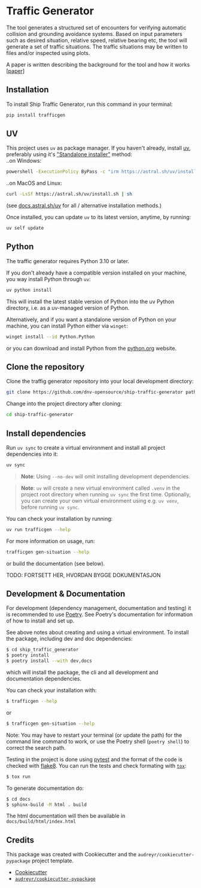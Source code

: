 # Traffic Generator
The tool generates a structured set of encounters for verifying automatic collision and grounding avoidance systems.
Based on input parameters such as desired situation, relative speed, relative bearing etc,
the tool will generate a set of traffic situations. The traffic situations may be written to files and/or inspected using plots.

A paper is written describing the background for the tool and how it works <a href="./docs/ICMASS23_verfying_caga_systems.pdf" target="_blank">[paper]</a>

## Installation
To install Ship Traffic Generator, run this command in your terminal:
```sh
pip install trafficgen
```

## UV
This project uses `uv` as package manager.
If you haven't already, install [uv](https://docs.astral.sh/uv), preferably using it's ["Standalone installer"](https://docs.astral.sh/uv/getting-started/installation/#__tabbed_1_2) method: <br>
..on Windows:
```sh
powershell -ExecutionPolicy ByPass -c "irm https://astral.sh/uv/install.ps1 | iex"
```
..on MacOS and Linux:
```sh
curl -LsSf https://astral.sh/uv/install.sh | sh
```
(see [docs.astral.sh/uv](https://docs.astral.sh/uv/getting-started/installation/) for all / alternative installation methods.)

Once installed, you can update `uv` to its latest version, anytime, by running:
```sh
uv self update
```

## Python
The traffic generator requires Python 3.10 or later. <br>

If you don't already have a compatible version installed on your machine, you way install Python through `uv`:
```sh
uv python install
```
This will install the latest stable version of Python into the uv Python directory, i.e. as a uv-managed version of Python.

Alternatively, and if you want a standalone version of Python on your machine, you can install Python either via `winget`:
```sh
winget install --id Python.Python
```
or you can download and install Python from the [python.org](https://www.python.org/downloads/) website.

## Clone the repository
Clone the traffig generator repository into your local development directory:
```sh
git clone https://github.com/dnv-opensource/ship-traffic-generator path/to/your/dir/ship-traffic-generator
```
Change into the project directory after cloning:
```sh
cd ship-traffic-generator
```

## Install dependencies
Run `uv sync` to create a virtual environment and install all project dependencies into it:
```sh
uv sync
```
> **Note**: Using `--no-dev` will omit installing development dependencies.

> **Note**: `uv` will create a new virtual environment called `.venv` in the project root directory when running
> `uv sync` the first time. Optionally, you can create your own virtual environment using e.g. `uv venv`, before running
> `uv sync`.

You can check your installation by running:
```sh
uv run trafficgen --help
```

For more information on usage, run:
```sh
trafficgen gen-situation --help
```
or build the documentation (see below).

TODO: FORTSETT HER, HVORDAN BYGGE DOKUMENTASJON
## Development & Documentation
For development (dependency management, documentation and testing) it is recommended to use [Poetry](https://python-poetry.org/docs/).
See Poetry's documentation for information of how to install and set up.

See above notes about creating and using a virtual environment.
To install the package, including dev and doc dependencies:
```sh
$ cd ship_traffic_generator
$ poetry install
$ poetry install --with dev,docs
```
which will install the package, the cli and all development and documentation dependencies.


You can check your installation with:
```sh
$ trafficgen --help
```
or
```sh
$ trafficgen gen-situation --help
```
Note: You may have to restart your terminal (or update the path) for the command line command to work, or use the Poetry shell (`poetry shell`) to correct the search path.

Testing in the project is done using [pytest](https://docs.pytest.org/) and
the format of the code is checked with [flake8](https://flake8.pycqa.org/en/latest/).
You can run the tests and check formating with [`tox`](https://tox.wiki/):
```sh
$ tox run
```

To generate documentation do:
```sh
$ cd docs
$ sphinx-build -M html . build
```
The html documentation will then be available in `docs/build/html/index.html`




## Credits
This package was created with Cookiecutter and the `audreyr/cookiecutter-pypackage` project template.
* [Cookiecutter](https://github.com/audreyr/cookiecutter)
* [`audreyr/cookiecutter-pypackage`](https://github.com/audreyr/cookiecutter-pypackage)
